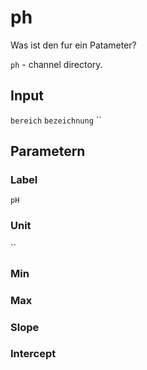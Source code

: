 # ph 

Was ist den fur ein Patameter?

`ph` - channel directory.

## Input

`bereich` `bezeichnung` ``

## Parametern

### Label

`pH`

### Unit

``

### Min

### Max

### Slope

### Intercept